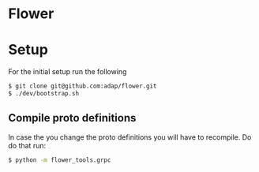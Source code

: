 # Flower

# Setup
For the initial setup run the following
```bash
$ git clone git@github.com:adap/flower.git
$ ./dev/bootstrap.sh
```

## Compile proto definitions
In case the you change the proto definitions you will have to recompile.
Do do that run:
```bash
$ python -m flower_tools.grpc
```
